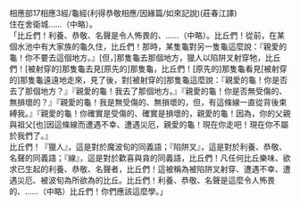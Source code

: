 相應部17相應3經/龜經(利得恭敬相應/因緣篇/如來記說)(莊春江譯)  
住在舍衛城……（中略）。  
「比丘們！利養、恭敬、名聲是令人怖畏的、……（中略）。比丘們！從前，在某個水池中有大家族的龜久住，比丘們！那時，某隻龜對另一隻龜這麼說：『親愛的龜！你不要去這個地方。』[但，]那隻龜去那個地方，獵人以陷阱叉射穿牠，比丘們！[被射穿的]那隻龜去見[原先的]那隻龜，比丘們！[原先的]那隻龜看見[被射穿的]那隻龜遠遠地走來，見了後，對[被射穿的]那隻龜這麼說：『親愛的龜！你是否去了那個地方？』『親愛的龜！我去了那個地方。』『親愛的龜！你是否無受傷的、無損壞的？』『親愛的龜！我是無受傷的、無損壞的，但，有這條線一直從背後束縛我。』『親愛的龜！你確實是受傷的、確實是損壞的，親愛的龜！因為，你的父親與祖父[也]因這條線而遭遇不幸、遭遇災厄，親愛的龜！現在你走吧！現在你不屬於我們了。』  
比丘們！『獵人』，這是對於魔波旬的同義語；『陷阱叉』，這是對於利養、恭敬、名聲的同義語；『線』，這是對於歡喜與貪的同義語，比丘們！凡任何比丘樂味、欲求已生起的利養、恭敬、名聲者，比丘們！這被稱為被陷阱叉射穿、遭遇不幸、遭遇災厄、被波旬為所欲為的比丘。比丘們！利養、恭敬、名聲是這麼令人怖畏的、……（中略）比丘們！你們應該這麼學。」  
  
  
